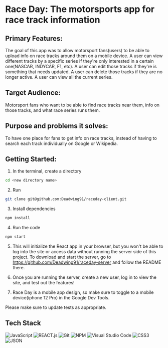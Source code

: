 # Race Day: The motorsports app for race track information


## Primary Features:
The goal of this app was to allow motorsport fans(users) to be able to upload info on race tracks around them on a mobile device.
A user can view different tracks by a specific series if they're only interested in a certain one(NASCAR, INDYCAR, F1, etc).
A user can edit those tracks if they're is something that needs updated.
A user can delete those tracks if they are no longer active.
A user can view all the current series.



## Target Audience:
Motorsport fans who want to be able to find race tracks near them, info on those tracks, and what race series runs them.


## Purpose and problems it solves:
To have one place for fans to get info on race tracks, instead of having to search each track individually on Google or Wikipedia.


## Getting Started:


1. In the terminal, create a directory
```bash
cd <new directory name>
```

2. Run 
```bash
git clone git@github.com:Deadwing91/raceday-client.git
```

3. Install dependencies
```bash
npm install
```
4. Run the code
```bash
npm start
```
5. This will initialize the React app in your browser, but you won't be able to log into the site or access data without running the server side of this project. To download and start the server, go to https://github.com/Deadwing91/raceday-server and follow the README there.

6. Once you are running the server, create a new user, log in to view the site, and test out the features!

7. Race Day is a mobile app design, so make sure to toggle to a mobile device(iphone 12 Pro) in the Google Dev Tools.


Please make sure to update tests as appropriate.

##

## Tech Stack


![JavaScript](https://img.shields.io/badge/javascript-FFD700.svg?style=for-the-badge&logo=javascript&logoColor=black)
![REACT.js](https://img.shields.io/badge/react-61DBFB.svg?style=for-the-badge&logo=react&logoColor=black)
![Git](https://img.shields.io/badge/git-%23F05033.svg?style=for-the-badge&logo=git&logoColor=white)
![NPM](https://img.shields.io/badge/NPM-%23CB3837.svg?style=for-the-badge&logo=npm&logoColor=white)
![Visual Studio Code](https://img.shields.io/badge/Visual%20Studio%20Code-0078d7.svg?style=for-the-badge&logo=visual-studio-code&logoColor=white)
![CSS3](https://img.shields.io/badge/%20CSS3-0078d7.svg?style=for-the-badge&logo=css3&logoColor=white)
![JSON](https://img.shields.io/badge/%20JSON-36454F.svg?style=for-the-badge&logo=json&logoColor=white)



<!-- TODO: Finish writing the readme -->
